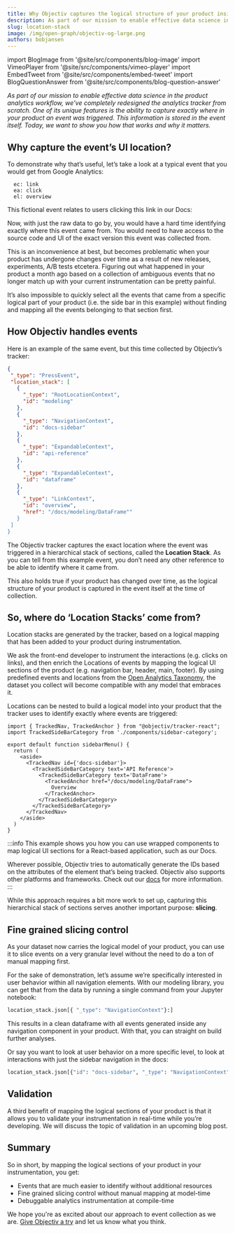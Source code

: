 ```yaml
---
title: Why Objectiv captures the logical structure of your product inside your dataset
description: As part of our mission to enable effective data science in the product analytics workflow, we’ve completely redesigned the analytics tracker from scratch. One of its unique features is the ability to capture exactly where in your product an event was triggered. This information is stored in the event itself. Today, we want to show you how that works and why it matters.
slug: location-stack
image: /img/open-graph/objectiv-og-large.png
authors: bobjansen
---
```


<head>
  <meta property="og:title" content="Open-source product analytics, designed for data science" />
</head>

import BlogImage from '@site/src/components/blog-image'
import VimeoPlayer from '@site/src/components/vimeo-player'
import EmbedTweet from '@site/src/components/embed-tweet'
import BlogQuestionAnswer from '@site/src/components/blog-question-answer'


*As part of our mission to enable effective data science in the product analytics workflow, we’ve completely redesigned the analytics tracker from scratch. One of its unique features is the ability to capture exactly where in your product an event was triggered. This information is stored in the event itself. Today, we want to show you how that works and why it matters.*

<!--truncate-->

## Why capture the event’s UI location?

To demonstrate why that’s useful, let’s take a look at a typical event that you would get from Google Analytics:
```
  ec: link
  ea: click
  el: overview
```

This fictional event relates to users clicking this link in our Docs:

<BlogImage url='img/blog/link_example.png'
  caption='The user clicks on Overview in the Dataframe section of the API reference '/>

Now, with just the raw data to go by, you would have a hard time identifying exactly where this event came from. You would need to have access to the source code and UI of the exact version this event was collected from.

This is an inconvenience at best, but becomes problematic when your product has undergone changes over time as a result of new releases, experiments, A/B tests etcetera. Figuring out what happened in your product a month ago based on a collection of ambiguous events that no longer match up with your current instrumentation can be pretty painful.

<BlogImage url='img/open-graph/og-sherlock.svg'
  caption='Bring your Sherlock game '/>

It’s also impossible to quickly select all the events that came from a specific logical part of your product (i.e. the side bar in this example) without finding and mapping all the events belonging to that section first.

## How Objectiv handles events

Here is an example of the same event, but this time collected by Objectiv’s tracker:
```json
{
 "_type": "PressEvent",
 "location_stack": [
   {
     "_type": "RootLocationContext",
     "id": "modeling"
   },
   {
     "_type": "NavigationContext",
     "id": "docs-sidebar"
   },
   {
     "_type": "ExpandableContext",
     "id": "api-reference"
   },
   {
     "_type": "ExpandableContext",
     "id": "dataframe"
   },
   {
     "_type": "LinkContext",
     "id": "overview",
     "href": "/docs/modeling/DataFrame""
   }
 ]
}
```
The Objectiv tracker captures the exact location where the event was triggered in a hierarchical stack of sections, called the **Location Stack**. As you can tell from this example event, you don’t need any other reference to be able to identify where it came from. 

This also holds true if your product has changed over time, as the logical structure of your product is captured in the event itself at the time of collection.

## So, where do ‘Location Stacks’ come from? 

Location stacks are generated by the tracker, based on a logical mapping that has been added to your product during instrumentation. 

We ask the front-end developer to instrument the interactions (e.g. clicks on links), and then enrich the Locations of events by mapping the logical UI sections of the product (e.g. navigation bar, header, main, footer). By using predefined events and locations from the [Open Analytics Taxonomy](/docs/taxonomy), the dataset you collect will become compatible with any model that embraces it. 

Locations can be nested to build a logical model into your product that the tracker uses to identify exactly where events are triggered:

```tsx
import { TrackedNav, TrackedAnchor } from "@objectiv/tracker-react";
import TrackedSideBarCategory from './components/sidebar-category';
 
export default function sidebarMenu() {
  return (
    <aside>
      <TrackedNav id={'docs-sidebar'}>
        <TrackedSideBarCategory text='API Reference'>
          <TrackedSideBarCategory text='DataFrame'>
            <TrackedAnchor href="/docs/modeling/DataFrame">
              Overview
            </TrackedAnchor>
          </TrackedSideBarCategory>
        </TrackedSideBarCategory>
      </TrackedNav>
    </aside>
  )
}
```

:::info
This example shows you how you can use wrapped components to map logical UI sections for a React-based application, such as our Docs. 

Wherever possible, Objectiv tries to automatically generate the IDs based on the attributes of the element that’s being tracked. Objectiv also supports other platforms and frameworks. Check out our [docs](/docs/tracking/) for more information.
:::

While this approach requires a bit more work to set up, capturing this hierarchical stack of sections serves another important purpose: **slicing**.


## Fine grained slicing control

As your dataset now carries the logical model of your product, you can use it to slice events on a very granular level without the need to do a ton of manual mapping first.

For the sake of demonstration, let’s assume we’re specifically interested in user behavior within all navigation elements. With our modeling library, you can get that from the data by running a single command from your Jupyter notebook: 
```python
location_stack.json[{ "_type": "NavigationContext"}:]
```
This results in a clean dataframe with all events generated inside any navigation component in your product. With that, you can straight on build further analyses.

Or say you want to look at user behavior on a more specific level, to look at interactions with just the sidebar navigation in the docs:
```python
location_stack.json[{"id": "docs-sidebar", "_type": "NavigationContext"}:]
```
## Validation

A third benefit of mapping the logical sections of your product is that it allows you to validate your instrumentation in real-time while you’re developing. We will discuss the topic of validation in an upcoming blog post. 

## Summary

So in short, by mapping the logical sections of your product in your instrumentation, you get:
* Events that are much easier to identify without additional resources
* Fine grained slicing control without manual mapping at model-time
* Debuggable analytics instrumentation at compile-time

We hope you're as excited about our approach to event collection as we are. [Give Objectiv a try](/docs/home/quickstart-guide) and let us know what you think. 
